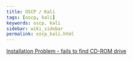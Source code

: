 ```yaml
---
title: OSCP / Kali
tags: [oscp, kali]
keywords: oscp, kali
sidebar: wiki_sidebar
permalink: oscp_kali.html
---
```


[Installation Problem - fails to find CD-ROM drive](https://superuser.com/a/962993)
